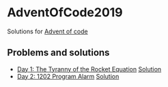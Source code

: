 # AdventOfCode2019
Solutions for [Advent of code](https://adventofcode.com/)

## Problems and solutions
* [Day 1: The Tyranny of the Rocket Equation](https://adventofcode.com/2019/day/1) [Solution](https://github.com/Sefan90/AdventOfCode2019Day1)
* [Day 2: 1202 Program Alarm](https://adventofcode.com/2019/day/2) [Solution](https://github.com/Sefan90/AdventOfCode2019Day2)
